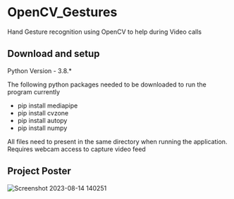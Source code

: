 # OpenCV_Gestures

Hand Gesture recognition using OpenCV to help during Video calls

## Download and setup
Python Version - 3.8.*

The following python packages needed to be downloaded to run the program currently
- pip install mediapipe
- pip install cvzone
- pip install autopy
- pip install numpy

All files need to present in the same directory when running the application. Requires webcam access to capture video feed

## Project Poster
![Screenshot 2023-08-14 140251](https://github.com/sakdec10/Gesture_Interface/assets/35973305/b313e660-3ea7-4a46-a652-7a632ff9e181)
